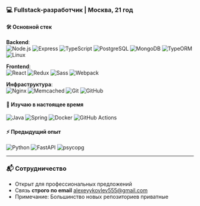 ### 💻 Fullstack-разработчик | Москва, 21 год 

#### 🛠️ Основной стек  
**Backend**:  
![Node.js](https://img.shields.io/badge/-Node.js-339933?logo=node.js&logoColor=white)
![Express](https://img.shields.io/badge/-Express-000000?logo=express&logoColor=white)
![TypeScript](https://img.shields.io/badge/-TypeScript-3178C6?logo=typescript&logoColor=white)
![PostgreSQL](https://img.shields.io/badge/-PostgreSQL-4169E1?logo=postgresql&logoColor=white)
![MongoDB](https://img.shields.io/badge/-MongoDB-47A248?logo=mongodb&logoColor=white)
![TypeORM](https://img.shields.io/badge/-TypeORM-262627?logo=typeorm&logoColor=white)
![Linux](https://img.shields.io/badge/-Linux-FCC624?logo=linux&logoColor=black)

**Frontend**:  
![React](https://img.shields.io/badge/-React-61DAFB?logo=react&logoColor=black)
![Redux](https://img.shields.io/badge/-Redux-764ABC?logo=redux&logoColor=white)
![Sass](https://img.shields.io/badge/-Sass-CC6699?logo=sass&logoColor=white)
![Webpack](https://img.shields.io/badge/-Webpack-8DD6F9?logo=webpack&logoColor=black)

**Инфраструктура**:  
![Nginx](https://img.shields.io/badge/-Nginx-269539?logo=nginx&logoColor=white)
![Memcached](https://img.shields.io/badge/-Memcached-0198E1?logo=memcached&logoColor=white)
![Git](https://img.shields.io/badge/-Git-F05032?logo=git&logoColor=white)
![GitHub](https://img.shields.io/badge/-GitHub-181717?logo=github&logoColor=white)

#### 🔭 Изучаю в настоящее время  
![Java](https://img.shields.io/badge/-Java-ED8B00?logo=openjdk&logoColor=white)
![Spring](https://img.shields.io/badge/-Spring-6DB33F?logo=spring&logoColor=white)
![Docker](https://img.shields.io/badge/-Docker-2496ED?logo=docker&logoColor=white)
![GitHub Actions](https://img.shields.io/badge/-GitHub_Actions-2088FF?logo=githubactions&logoColor=white)

#### ⚡️ Предыдущий опыт  
![Python](https://img.shields.io/badge/-Python-3776AB?logo=python&logoColor=white)
![FastAPI](https://img.shields.io/badge/-FastAPI-009688?logo=fastapi&logoColor=white)
![psycopg](https://img.shields.io/badge/-psycopg-336791?logo=postgresql&logoColor=white)

---

### 📬 Сотрудничество  
- Открыт для профессиональных предложений  
- Связь **строго по email** alexeyykovlev555@gmail.com
- Примечание: Большинство новых репозиториев приватные  
